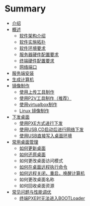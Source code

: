# Summary

* [介绍](README.md)
* [概述](gai_nian.md)
    * [软件架构介绍](ruan_jian_jia_gou_jie_shao.md)
    * [软件实施拓扑](ruan_jian_shi_shi_tuo_pu.md)
    * [软件环境要求](ruan_jian_pei_zhi_yao_qiu.md)
    * [服务器硬件配置要求](pei_zhi_yao_qiu.md)
    * [终端硬件配置要求](zhong_duan_ying_jian_pei_zhi_yao_qiu.md)
    * [网络端口](wang_luo_duan_kou.md)
* [服务端安装](fu_wu_duan_an_zhuang.md)
* [生成计算机](生成计算机.md)
* [镜像制作](jing_xiang_zhi_zuo.md)
    * [使用上传工具制作](shi_yong_shang_chuan_gong_ju_zhi_zuo.md)
    * [使用P2V工具制作（推荐）](shi_yong_v2p_gong_ju_zhi_zuo.md)
    * [使用virtualbox制作](shi_yong_virtualbox_zhi_zuo.md)
    * [Linux 镜像制作](linux_jing_xiang_zhi_zuo.md)
* [下发桌面](下发桌面.md)
    * [使用PXE方式进行下发](使用pxe.md)
    * [使用USB,CD启动后进行网络下发](使用usb，cdrom进行网络下发.md)
    * [使用USB直接写入桌面环境](使用usb直接写入桌面环境.md)
* [常用桌面管理](chang_yong_guan_li.md)
    * [如何更新桌面](如何更新桌面.md)
    * [如何还原桌面](如何还原桌面.md)
    * 如何更改桌面访问模式
    * [如何在桌面远程执行命令](如何在桌面远程执行命令.md)
    * [如何远程关闭，重启，唤醒计算机](如何远程关闭，重启，唤醒计算机.md)
    * 如何更改桌面名称
    * 如何回收桌面资源
* [常见问题与性能调优](常见问题与性能调优.md)
    * [终端PXE时无法进入BOOTLoader](终端pxe.md)

